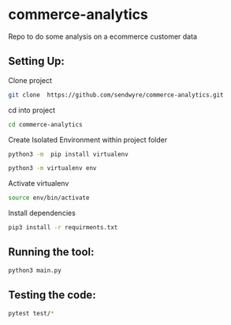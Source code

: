# commerce-analytics

Repo to do some analysis on a ecommerce customer data
## Setting Up:

Clone project
```bash
git clone  https://github.com/sendwyre/commerce-analytics.git 
```

cd into project
```bash 
cd commerce-analytics
```

Create Isolated Environment within project folder
```bash 
python3 -m  pip install virtualenv
``` 
```bash
python3 -m virtualenv env
``` 

Activate virtualenv
```bash
source env/bin/activate
```

Install dependencies 
```bash 
pip3 install -r requirments.txt
```

## Running the tool:

```bash 
python3 main.py
```

## Testing the code:
```bash 
pytest test/*
```
